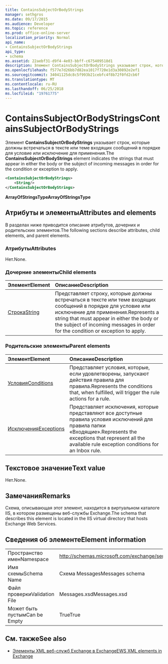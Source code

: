 ```yaml
---
title: ContainsSubjectOrBodyStrings
manager: sethgros
ms.date: 09/17/2015
ms.audience: Developer
ms.topic: reference
ms.prod: office-online-server
localization_priority: Normal
api_name:
- ContainsSubjectOrBodyStrings
api_type:
- schema
ms.assetid: 22aebf31-d9f4-4e03-bbff-c675409518d1
description: Элемент ContainsSubjectOrBodyStrings указывает строк, которые должны встречаться в тексте или теме входящих сообщений в порядке для условие или исключение для применения.
ms.openlocfilehash: f577e7d26bb7d82ea1017f720e1d3a30892e2ef1
ms.sourcegitcommit: 34041125dc8c5f993b21cebfc4f8b72f0fd2cb6f
ms.translationtype: MT
ms.contentlocale: ru-RU
ms.lasthandoff: 06/25/2018
ms.locfileid: "19761775"
---
```

# <a name="containssubjectorbodystrings"></a><span data-ttu-id="fe9bd-103">ContainsSubjectOrBodyStrings</span><span class="sxs-lookup"><span data-stu-id="fe9bd-103">ContainsSubjectOrBodyStrings</span></span>

<span data-ttu-id="fe9bd-104">Элемент **ContainsSubjectOrBodyStrings** указывает строк, которые должны встречаться в тексте или теме входящих сообщений в порядке для условие или исключение для применения.</span><span class="sxs-lookup"><span data-stu-id="fe9bd-104">The **ContainsSubjectOrBodyStrings** element indicates the strings that must appear in either the body or the subject of incoming messages in order for the condition or exception to apply.</span></span> 
  
```XML
<ContainsSubjectOrBodyStrings>
    <String/>
</ContainsSubjectOrBodyStrings>
```

 <span data-ttu-id="fe9bd-105">**ArrayOfStringsType**</span><span class="sxs-lookup"><span data-stu-id="fe9bd-105">**ArrayOfStringsType**</span></span>
## <a name="attributes-and-elements"></a><span data-ttu-id="fe9bd-106">Атрибуты и элементы</span><span class="sxs-lookup"><span data-stu-id="fe9bd-106">Attributes and elements</span></span>

<span data-ttu-id="fe9bd-107">В разделах ниже приводится описание атрибутов, дочерних и родительских элементов.</span><span class="sxs-lookup"><span data-stu-id="fe9bd-107">The following sections describe attributes, child elements, and parent elements.</span></span>
  
### <a name="attributes"></a><span data-ttu-id="fe9bd-108">Атрибуты</span><span class="sxs-lookup"><span data-stu-id="fe9bd-108">Attributes</span></span>

<span data-ttu-id="fe9bd-109">Нет.</span><span class="sxs-lookup"><span data-stu-id="fe9bd-109">None.</span></span>
  
### <a name="child-elements"></a><span data-ttu-id="fe9bd-110">Дочерние элементы</span><span class="sxs-lookup"><span data-stu-id="fe9bd-110">Child elements</span></span>

|<span data-ttu-id="fe9bd-111">**Элемент**</span><span class="sxs-lookup"><span data-stu-id="fe9bd-111">**Element**</span></span>|<span data-ttu-id="fe9bd-112">**Описание**</span><span class="sxs-lookup"><span data-stu-id="fe9bd-112">**Description**</span></span>|
|:-----|:-----|
|[<span data-ttu-id="fe9bd-113">Строка</span><span class="sxs-lookup"><span data-stu-id="fe9bd-113">String</span></span>](string.md) <br/> |<span data-ttu-id="fe9bd-114">Представляет строку, которые должны встречаться в тексте или теме входящих сообщений в порядке для условие или исключение для применения.</span><span class="sxs-lookup"><span data-stu-id="fe9bd-114">Represents a string that must appear in either the body or the subject of incoming messages in order for the condition or exception to apply.</span></span>  <br/> |
   
### <a name="parent-elements"></a><span data-ttu-id="fe9bd-115">Родительские элементы</span><span class="sxs-lookup"><span data-stu-id="fe9bd-115">Parent elements</span></span>

|<span data-ttu-id="fe9bd-116">**Элемент**</span><span class="sxs-lookup"><span data-stu-id="fe9bd-116">**Element**</span></span>|<span data-ttu-id="fe9bd-117">**Описание**</span><span class="sxs-lookup"><span data-stu-id="fe9bd-117">**Description**</span></span>|
|:-----|:-----|
|[<span data-ttu-id="fe9bd-118">Условия</span><span class="sxs-lookup"><span data-stu-id="fe9bd-118">Conditions</span></span>](conditions.md) <br/> |<span data-ttu-id="fe9bd-119">Представляет условия, которые, если удовлетворены, запускают действия правила для правила.</span><span class="sxs-lookup"><span data-stu-id="fe9bd-119">Represents the conditions that, when fulfilled, will trigger the rule actions for a rule.</span></span>  <br/> |
|[<span data-ttu-id="fe9bd-120">Исключения</span><span class="sxs-lookup"><span data-stu-id="fe9bd-120">Exceptions</span></span>](exceptions.md) <br/> |<span data-ttu-id="fe9bd-121">Представляет исключения, которые представляют все доступные правила условия исключений для правила папки «Входящие».</span><span class="sxs-lookup"><span data-stu-id="fe9bd-121">Represents the exceptions that represent all the available rule exception conditions for an Inbox rule.</span></span>  <br/> |
   
## <a name="text-value"></a><span data-ttu-id="fe9bd-122">Текстовое значение</span><span class="sxs-lookup"><span data-stu-id="fe9bd-122">Text value</span></span>

<span data-ttu-id="fe9bd-123">Нет.</span><span class="sxs-lookup"><span data-stu-id="fe9bd-123">None.</span></span>
  
## <a name="remarks"></a><span data-ttu-id="fe9bd-124">Замечания</span><span class="sxs-lookup"><span data-stu-id="fe9bd-124">Remarks</span></span>

<span data-ttu-id="fe9bd-125">Схема, описывающая этот элемент, находится в виртуальном каталоге IIS, в котором размещены веб-службы Exchange.</span><span class="sxs-lookup"><span data-stu-id="fe9bd-125">The schema that describes this element is located in the IIS virtual directory that hosts Exchange Web Services.</span></span>
  
## <a name="element-information"></a><span data-ttu-id="fe9bd-126">Сведения об элементе</span><span class="sxs-lookup"><span data-stu-id="fe9bd-126">Element information</span></span>

|||
|:-----|:-----|
|<span data-ttu-id="fe9bd-127">Пространство имен</span><span class="sxs-lookup"><span data-stu-id="fe9bd-127">Namespace</span></span>  <br/> |http://schemas.microsoft.com/exchange/services/2006/messages  <br/> |
|<span data-ttu-id="fe9bd-128">Имя схемы</span><span class="sxs-lookup"><span data-stu-id="fe9bd-128">Schema Name</span></span>  <br/> |<span data-ttu-id="fe9bd-129">Схема Messages</span><span class="sxs-lookup"><span data-stu-id="fe9bd-129">Messages schema</span></span>  <br/> |
|<span data-ttu-id="fe9bd-130">Файл проверки</span><span class="sxs-lookup"><span data-stu-id="fe9bd-130">Validation File</span></span>  <br/> |<span data-ttu-id="fe9bd-131">Messages.xsd</span><span class="sxs-lookup"><span data-stu-id="fe9bd-131">Messages.xsd</span></span>  <br/> |
|<span data-ttu-id="fe9bd-132">Может быть пустым</span><span class="sxs-lookup"><span data-stu-id="fe9bd-132">Can be Empty</span></span>  <br/> |<span data-ttu-id="fe9bd-133">True</span><span class="sxs-lookup"><span data-stu-id="fe9bd-133">True</span></span>  <br/> |
   
## <a name="see-also"></a><span data-ttu-id="fe9bd-134">См. также</span><span class="sxs-lookup"><span data-stu-id="fe9bd-134">See also</span></span>



- [<span data-ttu-id="fe9bd-135">Элементы XML веб-служб Exchange в Exchange</span><span class="sxs-lookup"><span data-stu-id="fe9bd-135">EWS XML elements in Exchange</span></span>](ews-xml-elements-in-exchange.md)


